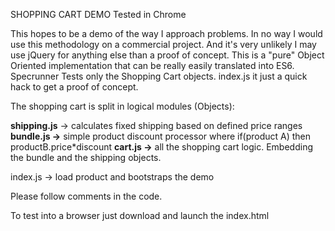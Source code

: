 SHOPPING CART DEMO 
Tested in Chrome

This hopes to be a demo of the way I approach problems. In no way I would use this methodology on a commercial project. And it's very unlikely I may use jQuery for anything else than a proof of concept.
This is a "pure" Object Oriented implementation that can be really easily translated into ES6.
Specrunner Tests only the Shopping Cart objects. index.js it just a quick hack to get a proof of concept.

The shopping cart is split in logical modules (Objects):

**shipping.js** -> calculates fixed shipping based on defined price ranges
**bundle.js ->** simple product discount processor where if(product A) then productB.price*discount
**cart.js ->** all the shopping cart logic. Embedding the bundle and the shipping objects.

index.js -> load product and bootstraps the demo

Please follow comments in the code.

To test into a browser just download and launch the index.html

